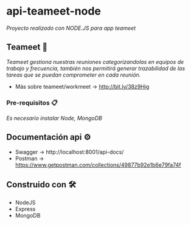 # api-teameet-node

_Proyecto realizado con NODE.JS para app teameet_

## Teameet 🚀

_Teameet gestiona nuestras reuniones categorizandolas en equipos de trabajo y frecuencia, también nos permitirá generar trazabilidad de las tareas que se puedan comprometer en cada reunión._
* Más sobre teameet/workmeet -> http://bit.ly/38z9Hig

### Pre-requisitos 📋

_Es necesario instalar Node, MongoDB_

## Documentación api ⚙️

* Swagger -> http://localhost:8001/api-docs/
* Postman -> https://www.getpostman.com/collections/49877b92e1b6e79fa74f

## Construido con 🛠️

* NodeJS
* Express
* MongoDB

